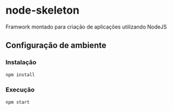 # node-skeleton
Framwork montado para criação de aplicações utilizando NodeJS

## Configuração de ambiente

### Instalação

```bash
npm install
```

### Execução

```bash
npm start
```
